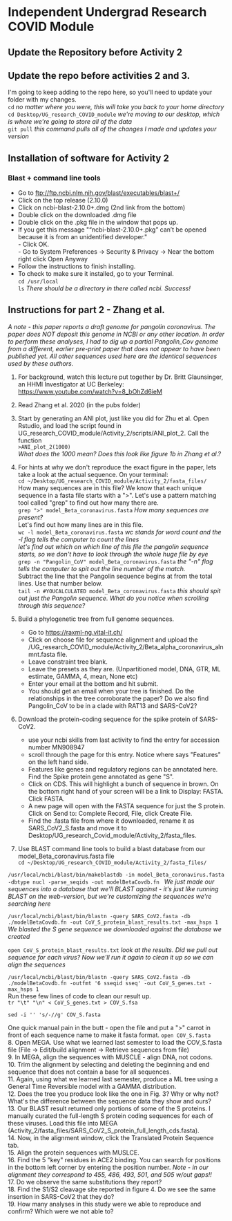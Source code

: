 # Independent Undergrad Research COVID Module

## Update the Repository before Activity 2


## Update the repo before activities 2 and 3. 
I'm going to keep adding to the repo here, so you'll need to update your folder with my changes.  
`cd` *no matter where you were, this will take you back to your home directory*  
`cd Desktop/UG_research_COVID_module` *we're moving to our desktop, which is where we're going to store all of the data*  
`git pull` *this command pulls all of the changes I made and updates your version* 


## Installation of software for Activity 2  

### Blast + command line tools  
- Go to ftp://ftp.ncbi.nlm.nih.gov/blast/executables/blast+/  
- Click on the top release (2.10.0)  
- Click on ncbi-blast-2.10.0+.dmg (2nd link from the bottom)  
- Double click on the downloaded .dmg file  
- Double click on the .pkg file in the window that pops up.  
- If you get this message "“ncbi-blast-2.10.0+.pkg” can’t be opened because it is from an unidentified developer."  
		- Click OK.  
		- Go to System Preferences -> Security & Privacy -> Near the bottom right click Open Anyway  
- Follow the instructions to finish installing.  
- To check to make sure it installed, go to your Terminal.  
`cd /usr/local`  
`ls` *There should be a directory in there called ncbi. Success!*  

## Instructions for part 2 - Zhang et al.  
*A note - this paper reports a draft genome for pangolin coronavirus. The paper does NOT deposit this genome in NCBI or any other location. In order to perform these analyses, I had to dig up a partial Pangolin_Cov genome from a different, earlier pre-print paper that does not appear to have been published yet. All other sequences used here are the identical sequences used by these authors.*

1. For background, watch this lecture put together by Dr. Britt Glaunsinger, an HHMI Investigator at UC Berkeley:  
https://www.youtube.com/watch?v=8_bOhZd6ieM  
2. Read Zhang et al. 2020 (in the pubs folder)
3. Start by generating an ANI plot, just like you did for Zhu et al. Open Rstudio, and load the script found in UG_research_COVID_module/Activity_2/scripts/ANI_plot_2. Call the function  
`>ANI_plot_2(1000)`  
*What does the 1000 mean? Does this look like figure 1b in Zhang et al.?*  
4. For hints at why we don't reproduce the exact figure in the paper, lets take a look at the actual sequence. On your terminal:  
`cd ~/Desktop/UG_research_COVID_module/Activity_2/fasta_files/`  
How many sequences are in this file? We know that each unique sequence in a fasta file starts with a ">". Let's use a pattern matching tool called "grep" to find out how many there are.  
`grep ">" model_Beta_coronavirus.fasta` *How many sequences are present?*  
Let's find out how many lines are in this file.  
`wc -l model_Beta_coronavirus.fasta` *wc stands for word count and the -l flag tells the computer to count the lines*  
*let's find out which on which line of this file the pangolin sequence starts, so we don't have to look through the whole huge file by eye*  
`grep -n "Pangolin_CoV" model_Beta_coronavirus.fasta` *the "-n" flag tells the computer to spit out the line number of the match.*  
Subtract the line that the Pangolin sequence begins at from the total lines. Use that number below.  
`tail -n #YOUCALCULATED model_Beta_coronavirus.fasta` *this should spit out just the Pangolin sequence. What do you notice when scrolling through this sequence?*  
5. Build a phylogenetic tree from full genome sequences.  
	- Go to https://raxml-ng.vital-it.ch/
	- Click on choose file for sequence alignment and upload the /UG_research_COVID_module/Activity_2/Beta_alpha_coronavirus_alnmnt.fasta file.  
	- Leave constraint tree blank.  
	- Leave the presets as they are. (Unpartitioned model, DNA, GTR, ML estimate, GAMMA, 4, mean, None etc)  
	- Enter your email at the bottom and hit submit.  
	- You should get an email when your tree is finished. Do the relationships in the tree corroborate the paper? Do we also find Pangolin_CoV to be in a clade with RAT13 and SARS-CoV2?  
	
6. Download the protein-coding sequence for the spike protein of SARS-CoV2.  
	- use your ncbi skills from last activity to find the entry for accession number MN908947  
	- scroll through the page for this entry. Notice where says "Features" on the left hand side.  
	- Features like genes and regulatory regions can be annotated here. Find the Spike protein gene annotated as gene "S".  
	- Click on CDS. This will highlight a bunch of sequence in brown. On the bottom right hand of your screen will be a link to Display: FASTA. Click FASTA.  
	- A new page will open with the FASTA sequence for just the S protein. Click on Send to: Complete Record, File, click Create File.  
	- Find the .fasta file from where it downloaded, rename it as SARS_CoV2_S.fasta and move it to Desktop/UG_research_Covid_module/Activity_2/fasta_files. 
7. Use BLAST command line tools to build a blast database from our model_Beta_coronavirus.fasta file  
`cd ~/Desktop/UG_research_COVID_module/Activity_2/fasta_files/`  

`/usr/local/ncbi/blast/bin/makeblastdb -in model_Beta_coronavirus.fasta -dbtype nucl -parse_seqids -out modelBetaCovdb.fn ` *We just made our sequences into a database that we'll BLAST against - it's just like running BLAST on the web-version, but we're customizing the sequences we're searching here*  

`/usr/local/ncbi/blast/bin/blastn -query SARS_CoV2.fasta -db ./modelBetaCovdb.fn -out CoV_S_protein_blast_results.txt -max_hsps 1` *We blasted the S gene sequence we downloaded against the database we created*  

`open CoV_S_protein_blast_results.txt` *look at the results. Did we pull out sequence for each virus? Now we'll run it again to clean it up so we can align the sequences*  

`/usr/local/ncbi/blast/bin/blastn -query SARS_CoV2.fasta -db ./modelBetaCovdb.fn -outfmt '6 sseqid sseq' -out CoV_S_genes.txt -max_hsps 1 `  
Run these few lines of code to clean our result up.  
`tr "\t" "\n" < CoV_S_genes.txt > COV_S.fsa`  

`sed -i '' 's/-//g' COV_S.fasta`  

One quick manual pain in the butt - open the file and put a ">" carrot in front of each sequence name to make it fasta format.
`open COV_S.fasta`  
8. Open MEGA. Use what we learned last semester to load the COV_S.fasta file (File -> Edit/build alignment -> Retrieve sequences from file)  
9. In MEGA, align the sequences with MUSCLE - align DNA, not codons.  
10. Trim the alignment by selecting and deleting the beginning and end sequence that does not contain a base for all sequences.  
11. Again, using what we learned last semester, produce a ML tree using a General Time Reversible model with a GAMMA distribution.  
12. Does the tree you produce look like the one in Fig. 3? Why or why not? What's the difference between the sequence data they show and ours?  
13. Our BLAST result returned only portions of some of the S proteins. I manually curated the full-length S protein coding sequences for each of these viruses. Load this file into MEGA (Activity_2/fasta_files/SARS_CoV2_S_protein_full_length_cds.fasta).  
14. Now, in the alignment window, click the Translated Protein Sequence tab.  
15. Align the protein sequences with MUSLCE.  
16. Find the 5 "key" residues in ACE2 binding. You can search for positions in the bottom left corner by entering the position number. *Note - in our alignment they correspond to 455, 486, 493, 501, and 505 w/out gaps!!*  
17. Do we observe the same substitutions they report?  
18. Find the S1/S2 cleavage site reported in figure 4. Do we see the same insertion in SARS-CoV2 that they do?  
19. How many analyses in this study were we able to reproduce and confirm? Which were we not able to? 









